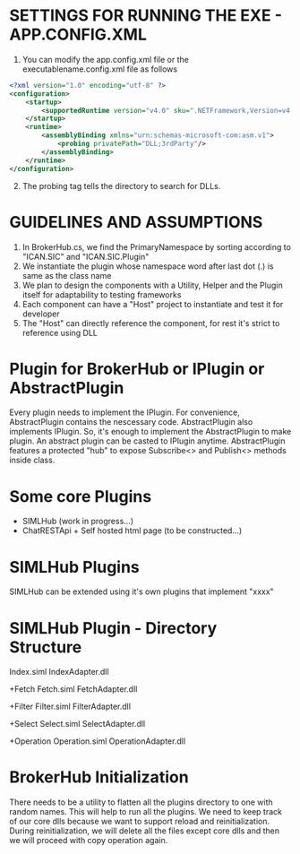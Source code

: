 # SETTINGS FOR RUNNING THE EXE - APP.CONFIG.XML

1. You can modify the app.config.xml file or the executablename.config.xml file as follows

```xml
<?xml version="1.0" encoding="utf-8" ?>
<configuration>
    <startup> 
        <supportedRuntime version="v4.0" sku=".NETFramework,Version=v4.5" />
    </startup>
	<runtime>  
		<assemblyBinding xmlns="urn:schemas-microsoft-com:asm.v1">  
			<probing privatePath="DLL;3rdParty"/>  
		</assemblyBinding>  
	</runtime>
</configuration>
```

2. The probing tag tells the directory to search for DLLs.




# GUIDELINES AND ASSUMPTIONS

1. In BrokerHub.cs, we find the PrimaryNamespace by sorting according to "ICAN.SIC" and "ICAN.SIC.Plugin"
2. We instantiate the plugin whose namespace word after last dot (.) is same as the class name
3. We plan to design the components with a Utility, Helper and the Plugin itself for adaptability to testing frameworks
4. Each component can have a "Host" project to instantiate and test it for developer
5. The "Host" can directly reference the component, for rest it's strict to reference using DLL



# Plugin for BrokerHub or IPlugin or AbstractPlugin

Every plugin needs to implement the IPlugin. For convenience, AbstractPlugin contains the nescessary code.
AbstractPlugin also implements IPlugin. So, it's enough to implement the AbstractPlugin to make plugin.
An abstract plugin can be casted to IPlugin anytime.
AbstractPlugin features a protected "hub" to expose Subscribe<> and Publish<> methods inside class.


# Some core Plugins

* SIMLHub (work in progress...)
* ChatRESTApi + Self hosted html page (to be constructed...)


# SIMLHub Plugins

SIMLHub can be extended using it's own plugins that implement "xxxx"


# SIMLHub Plugin - Directory Structure

Index.siml
IndexAdapter.dll

+Fetch
    Fetch.siml
    FetchAdapter.dll

+Filter
    Filter.siml
    FilterAdapter.dll

+Select
    Select.siml
    SelectAdapter.dll

+Operation
    Operation.siml
    OperationAdapter.dll


# BrokerHub Initialization

There needs to be a utility to flatten all the plugins directory to one with random names.
This will help to run all the plugins.
We need to keep track of our core dlls because we want to support reload and reinitialization.
During reinitialization, we will delete all the files except core dlls and then
we will proceed with copy operation again.

